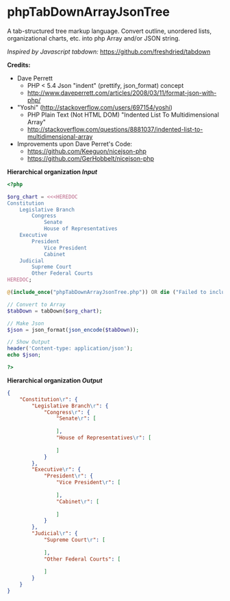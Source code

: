 phpTabDownArrayJsonTree
=======================

A tab-structured tree markup language. Convert outline, unordered lists, organizational charts, etc. into php Array and/or JSON string.

*Inspired by Javascript tabdown:*
https://github.com/freshdried/tabdown

**Credits:**
  * Dave Perrett
    * PHP &lt; 5.4 Json "indent" (prettify, json_format) concept
    * http://www.daveperrett.com/articles/2008/03/11/format-json-with-php/
  * "Yoshi" (http://stackoverflow.com/users/697154/yoshi)
    * PHP Plain Text (Not HTML DOM) "Indented List To Multidimensional Array"
    * http://stackoverflow.com/questions/8881037/indented-list-to-multidimensional-array
  * Improvements upon Dave Perret's Code:
    * https://github.com/Keeguon/nicejson-php
    * https://github.com/GerHobbelt/nicejson-php


**Hierarchical organization _Input_**
```PHP
<?php

$org_chart = <<<HEREDOC
Constitution
	Legislative Branch
		Congress
			Senate
			House of Representatives
	Executive
		President
			Vice President
			Cabinet
	Judicial
		Supreme Court
		Other Federal Courts
HEREDOC;

@(include_once("phpTabDownArrayJsonTree.php")) OR die ("Failed to include phpTabDownArrayJsonTree.php");

// Convert to Array
$tabDown = tabDown($org_chart);

// Make Json
$json = json_format(json_encode($tabDown));

// Show Output
header('Content-type: application/json');
echo $json;

?>
```

**Hierarchical organization _Output_**
```json
{
	"Constitution\r": {
		"Legislative Branch\r": {
			"Congress\r": {
				"Senate\r": [
					
				],
				"House of Representatives\r": [
					
				]
			}
		},
		"Executive\r": {
			"President\r": {
				"Vice President\r": [
					
				],
				"Cabinet\r": [
					
				]
			}
		},
		"Judicial\r": {
			"Supreme Court\r": [
				
			],
			"Other Federal Courts": [
				
			]
		}
	}
}
```
